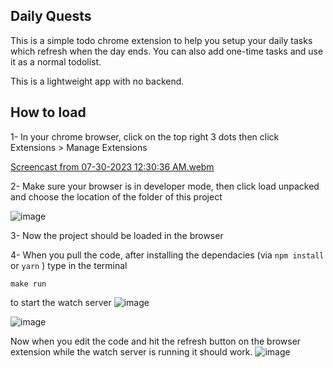 ## Daily Quests
This is a simple todo chrome extension to help you setup your daily tasks which refresh when the day ends. You can also add one-time tasks and use it as a normal todolist.

This is a lightweight app with no backend.

## How to load
1- In your chrome browser, click on the top right 3 dots then click Extensions > Manage Extensions

[Screencast from 07-30-2023 12:30:36 AM.webm](https://github.com/MoAtefAmer/DailyTaskTrackerExtension/assets/47057819/2f16e361-1427-46cf-86c7-e89f25a69d3b)


2- Make sure your browser is in developer mode, then click load unpacked and choose the location of the folder of this project

![image](https://github.com/MoAtefAmer/DailyTaskTrackerExtension/assets/47057819/a8d0aeeb-a158-4b3f-8144-22debaec8443)


3- Now the project should be loaded in the browser

4- When you pull the code, after installing the dependacies (via ```npm install``` or ```yarn``` ) type in the terminal
```
make run
```
to start the watch server
![image](https://github.com/MoAtefAmer/DailyTaskTrackerExtension/assets/47057819/ad874ab8-e067-41cf-87a3-0fbb65f957e9)

![image](https://github.com/MoAtefAmer/DailyTaskTrackerExtension/assets/47057819/903b27ec-0171-4438-bca4-57258c5f4c5a)

Now when you edit the code and hit the refresh button on the browser extension while the watch server is running it should work.
![image](https://github.com/MoAtefAmer/DailyTaskTrackerExtension/assets/47057819/bb37b0a7-a95a-42c6-8869-02e6b496bcdf)




